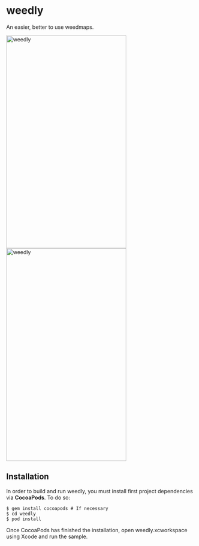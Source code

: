 weedly
======
An easier, better to use weedmaps. 

<img src="https://raw.github.com/ericlewis/weedly/master/Screenshots/ss1.png" alt="weedly" width="320" height="568" />
<img src="https://raw.github.com/ericlewis/weedly/master/Screenshots/ss2.png" alt="weedly" width="320" height="568" />

## Installation
In order to build and run weedly, you must install first project dependencies via **CocoaPods**. To do so:
```
$ gem install cocoapods # If necessary
$ cd weedly
$ pod install
```
Once CocoaPods has finished the installation, open weedly.xcworkspace using Xcode and run the sample.
